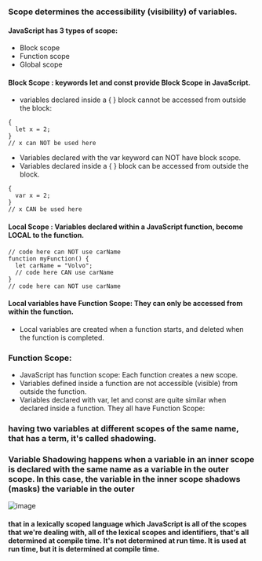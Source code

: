 
### Scope determines the accessibility (visibility) of variables.
#### JavaScript has 3 types of scope:
* Block scope
* Function scope
* Global scope

#### Block Scope : keywords let and const provide Block Scope in JavaScript.
* variables declared inside a { } block cannot be accessed from outside the block:
```
{
  let x = 2;
}
// x can NOT be used here
```
* Variables declared with the var keyword can NOT have block scope.
* Variables declared inside a { } block can be accessed from outside the block.
```
{
  var x = 2;
}
// x CAN be used here
```
#### Local Scope : Variables declared within a JavaScript function, become LOCAL to the function.
```
// code here can NOT use carName
function myFunction() {
  let carName = "Volvo";
  // code here CAN use carName
}
// code here can NOT use carName
```
#### Local variables have Function Scope: They can only be accessed from within the function.
 * Local variables are created when a function starts, and deleted when the function is completed.

### Function Scope:
* JavaScript has function scope: Each function creates a new scope.
* Variables defined inside a function are not accessible (visible) from outside the function.
* Variables declared with var, let and const are quite similar when declared inside a function. They all have Function Scope:



### having two variables at different scopes of the same name, that has a term, it's called shadowing.
### Variable Shadowing happens when a variable in an inner scope is declared with the same name as a variable in the outer scope. In this case, the variable in the inner scope shadows (masks) the variable in the outer 
![image](https://github.com/alaa-abuhani/Mastering-JavaScript-in-20Days/assets/65255601/39008554-5308-4690-8076-602bed7d7943)


#### that in a lexically scoped language which JavaScript is all of the scopes that we're dealing with, all of the lexical scopes and identifiers, that's all determined at compile time. It's not determined at run time. It is used at run time, but it is determined at compile time.

